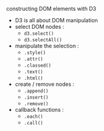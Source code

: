 constructing DOM elements with D3

* D3 is all about DOM manipulation
* select DOM nodes :
    * `d3.select()`
    * `d3.selectAll()`
* manipulate the selection :
    * `.style()`
    * `.attr()`
    * `.classed()`
    * `.text()`
    * `.html()`
* create / remove nodes :
    * `.append()`
    * `.insert()`
    * `.remove()`
* callback functions :
    * `.each()`
    * `.call()`
